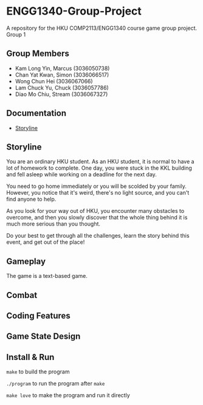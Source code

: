 # ENGG1340-Group-Project
A repository for the HKU COMP2113/ENGG1340 course game group project.
Group 1


## Group Members
- Kam Long Yin, Marcus (3036050738)
- Chan Yat Kwan, Simon (3036066517)
- Wong Chun Hei (3036067066)
- Lam Chuck Yu, Chuck (3036057786)
- Diao Mo Chiu, Stream (3036067327)


## Documentation
* [Storyline](#Storyline)


## Storyline
You are an ordinary HKU student. As an HKU student, it is normal to have a lot of homework to complete. One day, you were stuck in the KKL building and fell asleep while working on a deadline for the next day.

You need to go home immediately or you will be scolded by your family. However, you notice that it's weird, there's no light source, and you can't find anyone to help.

As you look for your way out of HKU, you encounter many obstacles to overcome, and then you slowly discover that the whole thing behind it is much more serious than you thought.

Do your best to get through all the challenges, learn the story behind this event, and get out of the place!


## Gameplay
The game is a text-based game.


## Combat


## Coding Features


## Game State Design


## Install & Run
`make` to build the program

`./program` to run the program after `make`

`make love` to make the program and run it directly

